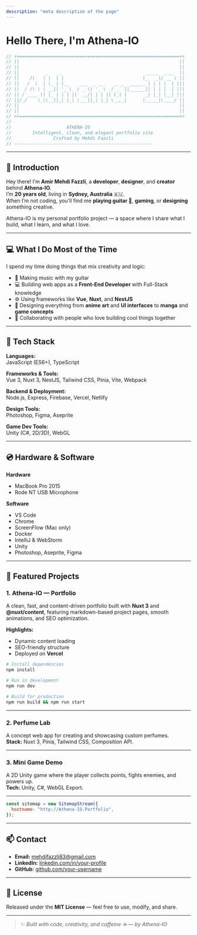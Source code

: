 ```yaml
---
description: "meta description of the page"
---
```


# Hello There, I'm Athena-IO

```javascript
// >>=============================================================<<
// ||                                                             ||
// ||                                                             ||
// ||          _    _                                _____  ____  ||
// ||    /\   | |  | |                              |_   _|/ __ \ ||
// ||   /  \  | |_ | |__    ___  _ __    __ _  ______ | | | |  | |||
// ||  / /\ \ | __|| '_ \  / _ \| '_ \  / _` ||______|| | | |  | |||
// || / ____ \| |_ | | | ||  __/| | | || (_| |       _| |_| |__| |||
// ||/_/    \_\\__||_| |_| \___||_| |_| \__,_|      |_____|\____/ ||
// ||                                                             ||
// ||                                                             ||
// >>=============================================================<<
//
//                     ATHENA-IO
//        Intelligent, clean, and elegant portfolio site
//                Crafted by Mehdi Fazzli
// -----------------------------------------------------
```

---

## 👋 Introduction

Hey there! I’m **Amir Mehdi Fazzli**, a **developer**, **designer**, and **creator** behind **Athena-IO**.  
I’m **20 years old**, living in **Sydney, Australia** 🇦🇺.  
When I’m not coding, you’ll find me **playing guitar 🎸**, **gaming**, or **designing** something creative.

Athena-IO is my personal portfolio project — a space where I share what I build, what I learn, and what I love.

---

## 💻 What I Do Most of the Time

I spend my time doing things that mix creativity and logic:

- 🎸 Making music with my guitar
- 💻 Building web apps as a **Front-End Developer** with Full-Stack knowledge
- ⚙️ Using frameworks like **Vue**, **Nuxt**, and **NestJS**
- 🎨 Designing everything from **anime art** and **UI interfaces** to **manga** and **game concepts**
- 🤝 Collaborating with people who love building cool things together

---

## 🧰 Tech Stack

**Languages:**  
JavaScript (ES6+), TypeScript

**Frameworks & Tools:**  
Vue 3, Nuxt 3, NestJS, Tailwind CSS, Pinia, Vite, Webpack

**Backend & Deployment:**  
Node.js, Express, Firebase, Vercel, Netlify

**Design Tools:**  
Photoshop, Figma, Aseprite

**Game Dev Tools:**  
Unity (C#, 2D/3D), WebGL

---

## 💿 Hardware & Software

**Hardware**

- MacBook Pro 2015
- Rode NT USB Microphone

**Software**

- VS Code
- Chrome
- ScreenFlow (Mac only)
- Docker
- IntelliJ & WebStorm
- Unity
- Photoshop, Aseprite, Figma

---

## 🚀 Featured Projects

### 1. Athena-IO — Portfolio

A clean, fast, and content-driven portfolio built with **Nuxt 3** and **@nuxt/content**, featuring markdown-based project pages, smooth animations, and SEO optimization.

**Highlights:**

- Dynamic content loading
- SEO-friendly structure
- Deployed on **Vercel**

```bash
# Install dependencies
npm install

# Run in development
npm run dev

# Build for production
npm run build && npm run start
```

---

### 2. Perfume Lab

A concept web app for creating and showcasing custom perfumes.  
**Stack:** Nuxt 3, Pinia, Tailwind CSS, Composition API.

---

### 3. Mini Game Demo

A 2D Unity game where the player collects points, fights enemies, and powers up.  
**Tech:** Unity, C#, WebGL Export.

---

```javascript
const sitemap = new SitemapStream({
  hostname: "http://Athena-IO.Portfolio",
});
```

---

## 📫 Contact

- **Email:** mehdifazzli83@gmail.com
- **LinkedIn:** [linkedin.com/in/your-profile](https://www.linkedin.com/in/mehdi-fazzli-458619334/)
- **GitHub:** [github.com/your-username](https://github.com/Athena-IO)

---

## 📜 License

Released under the **MIT License** — feel free to use, modify, and share.

---

> ✨ _Built with code, creativity, and caffeine ☕ — by Athena-IO_
